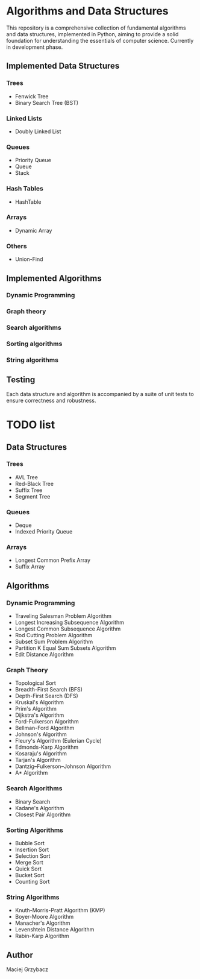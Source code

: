 # Algorithms and Data Structures
This repository is a comprehensive collection of fundamental algorithms and data structures, implemented in Python, aiming to provide a solid foundation for understanding the essentials of computer science.
Currently in development phase.

## Implemented Data Structures 
### Trees
* Fenwick Tree
* Binary Search Tree (BST)
### Linked Lists
* Doubly Linked List
### Queues
* Priority Queue
* Queue
* Stack
### Hash Tables
* HashTable
### Arrays
* Dynamic Array
### Others
* Union-Find

## Implemented Algorithms
### Dynamic Programming
### Graph theory
### Search algorithms
### Sorting algorithms
### String algorithms

## Testing 
Each data structure and algorithm is accompanied by a suite of unit tests to ensure correctness and robustness.

# TODO list

## Data Structures 
### Trees 
* AVL Tree
* Red-Black Tree
* Suffix Tree
* Segment Tree
### Queues
* Deque
* Indexed Priority Queue
### Arrays
* Longest Common Prefix Array
* Suffix Array


## Algorithms

### Dynamic Programming
* Traveling Salesman Problem Algorithm
* Longest Increasing Subsequence Algorithm
* Longest Common Subsequence Algorithm
* Rod Cutting Problem Algorithm
* Subset Sum Problem Algorithm
* Partition K Equal Sum Subsets Algorithm
* Edit Distance Algorithm

### Graph Theory
* Topological Sort
* Breadth-First Search (BFS)
* Depth-First Search (DFS)
* Kruskal's Algorithm
* Prim's Algorithm
* Dijkstra's Algorithm
* Ford-Fulkerson Algorithm
* Bellman-Ford Algorithm
* Johnson's Algorithm
* Fleury's Algorithm (Eulerian Cycle)
* Edmonds-Karp Algorithm
* Kosaraju's Algorithm
* Tarjan's Algorithm
* Dantzig–Fulkerson–Johnson Algorithm
* A* Algorithm
  
### Search Algorithms
* Binary Search
* Kadane's Algorithm
* Closest Pair Algorithm

### Sorting Algorithms
* Bubble Sort
* Insertion Sort
* Selection Sort
* Merge Sort
* Quick Sort
* Bucket Sort
* Counting Sort

### String Algorithms
* Knuth-Morris-Pratt Algorithm (KMP)
* Boyer-Moore Algorithm
* Manacher's Algorithm
* Levenshtein Distance Algorithm
* Rabin-Karp Algorithm

## Author

Maciej Grzybacz

